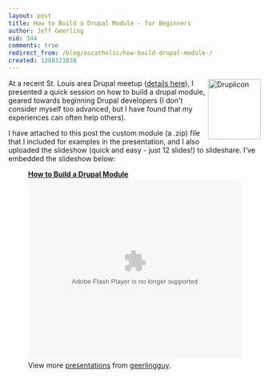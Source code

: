 ```yaml
---
layout: post
title: How to Build a Drupal Module - for Beginners
author: Jeff Geerling
nid: 344
comments: true
redirect_from: /blog/oscatholic/how-build-drupal-module-/
created: 1288321838
---
```

<p><img alt="Druplicon" src="http://www.opensourcecatholic.com/sites/opensourcecatholic.com/files/user-uploads/oscatholic/druplicon.small_.png" style="border-top-width: 0px; border-right-width: 0px; border-bottom-width: 0px; border-left-width: 0px; border-top-style: solid; border-right-style: solid; border-bottom-style: solid; border-left-style: solid; float: right; width: 105px; height: 120px; " title="" />At a recent St. Louis area Drupal meetup (<a href="http://groups.drupal.org/node/97899">details here</a>), I presented a quick session on how to build a drupal module, geared towards beginning Drupal developers (I don&#39;t consider myself too advanced, but I have found that my experiences can often help others).</p>
<p>I have attached to this post the custom module (a .zip) file that I included for examples in the presentation, and I also uploaded the slideshow (quick and easy - just 12 slides!) to slideshare. I&#39;ve embedded the slideshow below:</p>
<div id="__ss_5601974" style="width:425px; margin: 0 auto;"><strong style="display:block;margin:12px 0 4px"><a href="http://www.slideshare.net/geerlingguy/how-to-build-a-drupal-module" title="How to Build a Drupal Module">How to Build a Drupal Module</a></strong><object height="355" id="__sse5601974" width="425"><param name="movie" value="http://static.slidesharecdn.com/swf/ssplayer2.swf?doc=buildadrupalmodule-101028202255-phpapp02&amp;rel=0&amp;stripped_title=how-to-build-a-drupal-module&amp;userName=geerlingguy" /><param name="allowFullScreen" value="true" /><param name="allowScriptAccess" value="always" /><embed allowfullscreen="true" allowscriptaccess="always" height="355" name="__sse5601974" src="http://static.slidesharecdn.com/swf/ssplayer2.swf?doc=buildadrupalmodule-101028202255-phpapp02&amp;rel=0&amp;stripped_title=how-to-build-a-drupal-module&amp;userName=geerlingguy" type="application/x-shockwave-flash" width="425"></embed></object>
<div style="padding:5px 0 12px">View more <a href="http://www.slideshare.net/">presentations</a> from <a href="http://www.slideshare.net/geerlingguy">geerlingguy</a>.</div>
</div>
